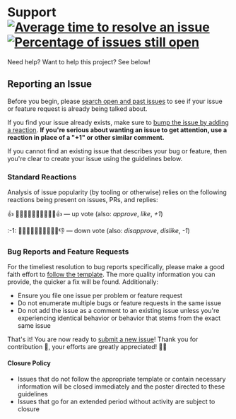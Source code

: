 # Support [![Average time to resolve an issue][1]][2] [![Percentage of issues still open][3]][2]

Need help? Want to help this project? See below!

## Reporting an Issue

Before you begin, please [search open and past issues][4] to see if your issue
or feature request is already being talked about.

If you find your issue already exists, make sure to [bump the issue by adding a
reaction][5]. **If you're serious about wanting an issue to get attention, use a
reaction in place of a "+1" or other similar comment.**

If you cannot find an existing issue that describes your bug or feature, then
you're clear to create your issue using the guidelines below.

### Standard Reactions

Analysis of issue popularity (by tooling or otherwise) relies on the following
reactions being present on issues, PRs, and replies:

:+1: 👍🏿👍🏾👍🏽👍🏼👍🏻👍 — up vote (also: _approve_, _like_, _+1_)

\:-1: 👎🏿👎🏾👎🏽👎🏼👎🏻👎 — down vote (also: _disapprove_, _dislike_, _-1_)

### Bug Reports and Feature Requests

For the timeliest resolution to bug reports specifically, please make a good
faith effort to [follow the template][6]. The more quality information you can
provide, the quicker a fix will be found. Additionally:

- Ensure you file one issue per problem or feature request
- Do not enumerate multiple bugs or feature requests in the same issue
- Do not add the issue as a comment to an existing issue unless you're
  experiencing identical behavior or behavior that stems from the exact same
  issue

That's it! You are now ready to [submit a new issue][6]! Thank you for
contribution 🎉, your efforts are greatly appreciated! 🙌🏿

#### Closure Policy

- Issues that do not follow the appropriate template or contain necessary
  information will be closed immediately and the poster directed to these
  guidelines
- Issues that go for an extended period without activity are subject to closure

[1]:
  https://isitmaintained.com/badge/resolution/Xunnamius/projector-lens-next.svg
[2]:
  https://isitmaintained.com/project/Xunnamius/projector-lens-next
  'Average time to resolve an issue'
[3]: https://isitmaintained.com/badge/open/Xunnamius/projector-lens-next.svg
[4]: https://github.com/Xunnamius/projector-lens-next/issues?q=
[5]:
  https://github.com/blog/2119-add-reactions-to-pull-requests-issues-and-comments
[6]: https://github.com/Xunnamius/projector-lens-next/issues/new/choose
